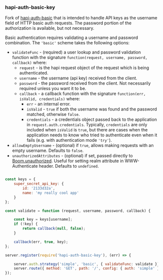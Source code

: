 ### hapi-auth-basic-key

Fork of [hapi-auth-basic](http://travis-ci.org/hapijs/hapi-auth-basic) that is intended to handle API keys as the 
username field of HTTP basic auth requests. The password portion of the authorization is available, but not necessary.


Basic authentication requires validating a username and password combination. The `'basic'` scheme takes the following options:

- `validateFunc` - (required) a user lookup and password validation function with the signature `function(request, username, password, callback)` where:
    - `request` - is the hapi request object of the request which is being authenticated.
    - `username` - the username (api key) received from the client.
    - `password` - the password received from the client. Not necessarily required unless you want it to be.
    - `callback` - a callback function with the signature `function(err, isValid, credentials)` where:
        - `err` - an internal error.
        - `isValid` - `true` if both the username was found and the password matched, otherwise `false`.
        - `credentials` - a credentials object passed back to the application in `request.auth.credentials`. Typically, `credentials` are only
          included when `isValid` is `true`, but there are cases when the application needs to know who tried to authenticate even when it fails
          (e.g. with authentication mode `'try'`).
- `allowEmptyUsername` - (optional) if `true`, allows making requests with an empty username. Defaults to `false`.
- `unauthorizedAttributes` - (optional) if set, passed directly to [Boom.unauthorized](https://github.com/hapijs/boom#boomunauthorizedmessage-scheme-attributes). Useful for setting realm attribute in WWW-Authenticate header. Defaults to `undefined`.

```javascript

const keys = {
    super_secret_api_key: {
        id: '2133d32a',
        name: 'my really cool app'
    }
};

const validate = function (request, username, password, callback) {

    const key = keys[username];
    if (!key) {
        return callback(null, false);
    } 

    callback(err, true, key);
};

server.register(require('hapi-auth-basic-key'), (err) => {

    server.auth.strategy('simple', 'basic', { validateFunc: validate });
    server.route({ method: 'GET', path: '/', config: { auth: 'simple' } });
});
```
